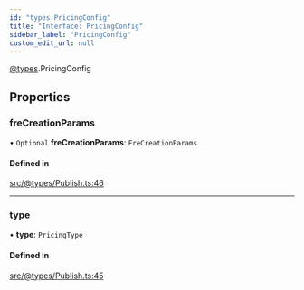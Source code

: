 ```yaml
---
id: "types.PricingConfig"
title: "Interface: PricingConfig"
sidebar_label: "PricingConfig"
custom_edit_url: null
---
```


[@types](../modules/types.md).PricingConfig

## Properties

### freCreationParams

• `Optional` **freCreationParams**: `FreCreationParams`

#### Defined in

[src/@types/Publish.ts:46](https://github.com/deltaDAO/nautilus/blob/e68220d/src/@types/Publish.ts#L46)

___

### type

• **type**: `PricingType`

#### Defined in

[src/@types/Publish.ts:45](https://github.com/deltaDAO/nautilus/blob/e68220d/src/@types/Publish.ts#L45)
